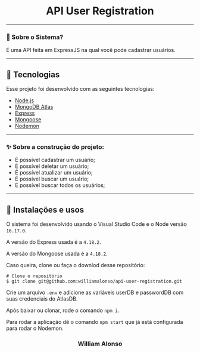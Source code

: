 <h1 align="center">
    API User Registration
</h1>

---

</div>



### 🤔 Sobre o Sistema?

É uma API feita em ExpressJS na qual você pode cadastrar usuários.

---

## 🚀 Tecnologias

Esse projeto foi desenvolvido com as seguintes tecnologias:

- [Node.js](https://nodejs.org/en)
- [MongoDB Atlas](https://www.mongodb.com/atlas/database)
- [Express](https://expressjs.com/pt-br/)
- [Mongoose](https://mongoosejs.com)
- [Nodemon](https://nodemon.io)

---

### ✨ Sobre a construção do projeto:

- É possível cadastrar um usuário;
- É possível deletar um usuário;
- É possível atualizar um usuário;
- É possível buscar um usuário;
- É possível buscar todos os usuários;

---

## 🙅 Instalações e usos

O sistema foi desenvolvido usando o Visual Studio Code e o Node versão `16.17.0`.

A versão do Express usada é a `4.18.2`.

A versão do Mongoose usada é a `4.18.2`.

Caso queira, clone ou faça o downlod desse repositório:

```
# Clone o repositório
$ git clone git@github.com:williamalonso/api-user-registration.git
```

Crie um arquivo `.env` e adicione as variáveis userDB e passwordDB com suas credenciais do AtlasDB.

Após baixar ou clonar, rode o comando `npm i`.

Para rodar a aplicação dê o comando `npm start` que já está configurada para rodar o Nodemon.

<h3 align="center">William Alonso</h3>
